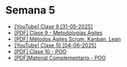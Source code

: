 # Semana 5

- [[YouTube] Clase 9 [31-05-2025]](https://youtu.be/NBvgeHvIPuM)
- [[PDF] Clase 9 - Metodologías Ágiles](../../pdfs/Etapa%202%20-%20Clase%209%20.pdf)
- [[PDF] Métodos Ágiles Scrum, Kanban, Lean](../../pdfs/Metodos-agiles-Scrum-Kanban-Lean-pdf.pdf)
- [[YouTube] Clase 10 [04-06-2025]](https://youtu.be/aAWW-h0kqBE)
- [[PDF] Clase 10 - POO](../../pdfs/Clase%2010%20-%20POO.pdf)
- [[PDF]Material Complementario - POO](../../pdfs/Material%20Complementario%20-%20POO.pdf)
